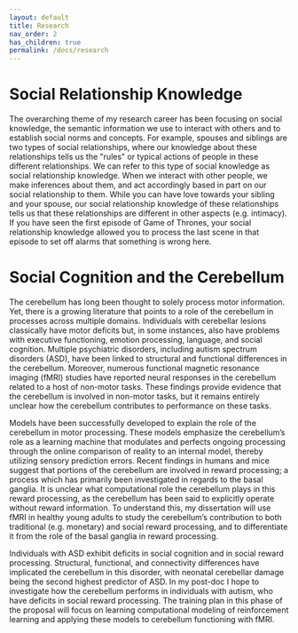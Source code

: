 ```yaml
---
layout: default
title: Research
nav_order: 2
has_children: true
permalink: /docs/research
---
```


# Social Relationship Knowledge

The overarching theme of my research career has been focusing on social knowledge, the semantic information we use to interact with others and to establish social norms and concepts. For example, spouses and siblings are two types of social relationships, where our knowledge about these relationships tells us the "rules" or typical actions of people in these different relationships. We can refer to this type of social knowledge as social relationship knowledge. When we interact with other people, we make inferences about them, and act accordingly based in part on our social relationship to them. While you can have love towards your sibling and your spouse, our social relationship knowledge of these relationships tells us that these relationships are different in other aspects (e.g. intimacy). If you have seen the first episode of Game of Thrones, your social relationship knowledge allowed you to process the last scene in that episode to set off alarms that something is wrong here.



# Social Cognition and the Cerebellum

The cerebellum has long been thought to solely process motor information. Yet, there is a growing literature that points to a role of the cerebellum in processes across multiple domains. Individuals with cerebellar lesions classically have motor deficits but, in some instances, also have problems with executive functioning, emotion processing, language, and social cognition. Multiple psychiatric disorders, including autism spectrum disorders (ASD), have been linked to structural and functional differences in the cerebellum. Moreover, numerous functional magnetic resonance imaging (fMRI) studies have reported neural responses in the cerebellum related to a host of non-motor tasks. These findings provide evidence that the cerebellum is involved in non-motor tasks, but it remains entirely unclear how the cerebellum contributes to performance on these tasks. 

Models have been successfully developed to explain the role of the cerebellum in motor processing. These models emphasize the cerebellum’s role as a learning machine that modulates and perfects ongoing processing through the online comparison of reality to an internal model, thereby utilizing sensory prediction errors. Recent findings in humans and mice suggest that portions of the cerebellum are involved in reward processing; a process which has primarily been investigated in regards to the basal ganglia. It is unclear what computational role the cerebellum plays in this reward processing, as the cerebellum has been said to explicitly operate without reward information. To understand this, my dissertation will use fMRI in healthy young adults to study the cerebellum’s contribution to both traditional (e.g. monetary) and social reward processing, and to differentiate it from the role of the basal ganglia in reward processing. 

Individuals with ASD exhibit deficits in social cognition and in social reward processing. Structural, functional, and connectivity differences have implicated the cerebellum in this disorder, with neonatal cerebellar damage being the second highest predictor of ASD. In my post-doc I hope to investigate how the cerebellum performs in individuals with autism, who have deficits in social reward processing. The training plan in this phase of the proposal will focus on learning computational modeling of reinforcement learning and applying these models to cerebellum functioning with fMRI.
